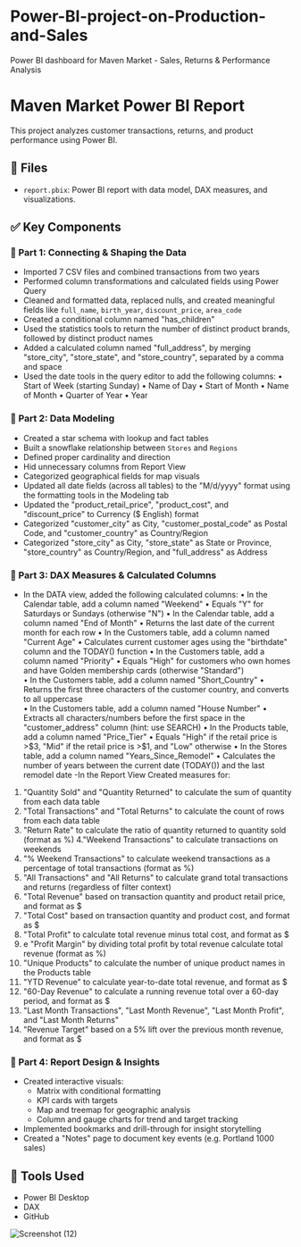 # Power-BI-project-on-Production-and-Sales
Power BI dashboard for Maven Market - Sales, Returns &amp; Performance Analysis
# Maven Market Power BI Report

This project analyzes customer transactions, returns, and product performance using Power BI.

## 📁 Files
- `report.pbix`: Power BI report with data model, DAX measures, and visualizations.

## ✅ Key Components

### 🔸 Part 1: Connecting & Shaping the Data
- Imported 7 CSV files and combined transactions from two years
- Performed column transformations and calculated fields using Power Query
- Cleaned and formatted data, replaced nulls, and created meaningful fields like `full_name`, `birth_year`, `discount_price`, `area_code`
- Created a conditional column named "has_children"
- Used the statistics tools to return the number of distinct product brands, followed by distinct 
product names
- Added a calculated column named "full_address", by merging "store_city", "store_state", and 
"store_country", separated by a comma and space
- Used the date tools in the query editor to add the following columns: 
• Start of Week (starting Sunday) 
• Name of Day 
• Start of Month 
• Name of Month 
• Quarter of Year 
• Year 

### 🔸 Part 2: Data Modeling
- Created a star schema with lookup and fact tables
- Built a snowflake relationship between `Stores` and `Regions`
- Defined proper cardinality and direction
- Hid unnecessary columns from Report View
- Categorized geographical fields for map visuals
- Updated all date fields (across all tables) to the "M/d/yyyy" format using the formatting tools 
in the Modeling tab
- Updated the "product_retail_price", "product_cost", and "discount_price" to Currency ($ 
English) format
-  Categorized "customer_city" as City, "customer_postal_code" 
as Postal Code, and "customer_country" as Country/Region
- Categorized "store_city" as City, "store_state" as State or Province, 
"store_country" as Country/Region, and "full_address" as Address 

### 🔸 Part 3: DAX Measures & Calculated Columns
- In the DATA view, added the following calculated columns: 
• In the Calendar table, add a column named "Weekend" 
• Equals "Y" for Saturdays or Sundays (otherwise "N") 
• In the Calendar table, add a column named "End of Month" 
• Returns the last date of the current month for each row 
• In the Customers table, add a column named "Current Age" 
• Calculates current customer ages using the "birthdate" column and the TODAY() 
function 
• In the Customers table, add a column named "Priority" 
• Equals "High" for customers who own homes and have Golden membership cards 
(otherwise "Standard")    
• In the Customers table, add a column named "Short_Country" 
• Returns the first three characters of the customer country, and converts 
to all uppercase  
• In the Customers table, add a column named "House Number" 
• Extracts all characters/numbers before the first space in the "customer_address" 
column (hint: use SEARCH) 
• In the Products table, add a column named "Price_Tier" 
• Equals "High" if the retail price is >$3, "Mid" if the retail price is >$1, and "Low" 
otherwise 
• In the Stores table, add a column named "Years_Since_Remodel" 
• Calculates the number of years between the current date (TODAY()) and the last 
remodel date
-In the Report View Created measures for:
1. "Quantity Sold" and "Quantity Returned" to calculate the sum 
of quantity from each data table 
2. "Total Transactions" and "Total Returns" to calculate the 
count of rows from each data table 
3. "Return Rate" to calculate the ratio of quantity returned to 
quantity sold (format as %) 
4."Weekend Transactions" to calculate transactions 
on weekends
5. "% Weekend Transactions" to calculate weekend 
transactions as a percentage of total transactions (format as %)
6.  "All Transactions" and "All Returns" to calculate grand total 
transactions and returns (regardless of filter context)
7.  "Total Revenue" based on transaction quantity and 
product retail price, and format as $
8.  "Total Cost" based on transaction quantity and product 
cost, and format as $
9.  "Total Profit" to calculate total revenue minus total cost, and 
format as $
10. e "Profit Margin" by dividing total profit by total 
revenue calculate total revenue (format as %)
11.  "Unique Products" to calculate the number of unique product 
names in the Products table
12. "YTD Revenue" to calculate year-to-date total revenue, and 
format as $
13.  "60-Day Revenue" to calculate a running revenue total over a 
60-day period, and format as $
14.  "Last Month Transactions", "Last Month Revenue", "Last 
Month Profit", and "Last Month Returns"
15. "Revenue Target" based on a 5% lift over the previous month 
revenue, and format as $ 

### 🔸 Part 4: Report Design & Insights
- Created interactive visuals:
  - Matrix with conditional formatting
  - KPI cards with targets
  - Map and treemap for geographic analysis
  - Column and gauge charts for trend and target tracking
- Implemented bookmarks and drill-through for insight storytelling
- Created a "Notes" page to document key events (e.g. Portland 1000 sales)


## 🧰 Tools Used
- Power BI Desktop
- DAX
- GitHub

![Screenshot (12)](https://github.com/user-attachments/assets/d0662c53-f4ee-453a-9b9f-113f82b7002e)


